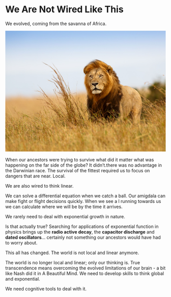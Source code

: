 # We Are Not Wired Like This

We evolved, coming from the savanna of Africa.

![](../../.gitbook/assets/savanna.png)

When our ancestors were trying to survive what did it matter what was happening on the far side of the globe? It didn’t.there was no advantage in the Darwinian race. The survival of the fittest required us to focus on dangers that are near. Local.

We are also wired to think linear.

We can solve a differential equation when we catch a ball. Our amigdala can make fight or flight decisions quickly. When we see a l running towards us we can calculate where we will be by the time it arrives.

We rarely need to deal with exponential growth in nature.

Is that actually true? Searching for applications of exponential function in physics brings up the **radio active decay**, the **capacitor discharge** and **dated oscillators**... certainly not something our ancestors would have had to worry about.

This all has changed. The world is not local and linear anymore.

The world is no longer local and linear; only our thinking is. True transcendence means overcoming the evolved limitations of our brain - a bit like Nash did it in A Beautiful Mind. We need to develop skills to think global and exponential.

We need cognitive tools to deal with it.
